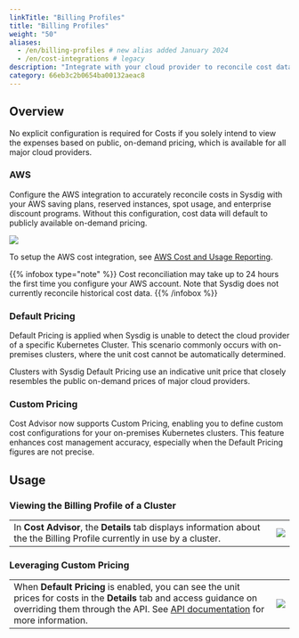 ```yaml
---
linkTitle: "Billing Profiles"
title: "Billing Profiles"
weight: "50"
aliases:
  - /en/billing-profiles # new alias added January 2024
  - /en/cost-integrations # legacy
description: "Integrate with your cloud provider to reconcile cost data with your specific costs, leverage Sysdig's Default Pricing, or define your own Pricing."
category: 66eb3c2b0654ba00132aeac8
---
```


## Overview

No explicit configuration is required for Costs if you solely intend to view the expenses based on public, on-demand pricing, which is available for all major cloud providers.

### AWS

Configure the AWS integration to accurately reconcile costs in Sysdig with your AWS saving plans, reserved instances, spot usage, and enterprise discount programs. Without this configuration, cost data will default to publicly available on-demand pricing.

![](/image/cost_private_billing.png)

To setup the AWS cost integration, see [AWS Cost and Usage Reporting](/en/aws-cost-and-usage-reporting).

{{% infobox type="note" %}}
Cost reconciliation may take up to 24 hours the first time you configure your AWS account. Note that Sysdig does not currently reconcile historical cost data.
{{% /infobox %}}

### Default Pricing

Default Pricing is applied when Sysdig is unable to detect the cloud provider of a specific Kubernetes Cluster. This scenario commonly occurs with on-premises clusters, where the unit cost cannot be automatically determined.

Clusters with Sysdig Default Pricing use an indicative unit price that closely resembles the public on-demand prices of major cloud providers.

### Custom Pricing

Cost Advisor now supports Custom Pricing, enabling you to define custom cost configurations for your on-premises Kubernetes clusters. This feature enhances cost management accuracy, especially when the Default Pricing figures are not precise.

## Usage

### Viewing the Billing Profile of a Cluster

|  |  |
|--------|-----|
| In **Cost Advisor**, the **Details** tab displays information about the the Billing Profile currently in use by a cluster. | ![](/image/gke_billing_profile.png) |

### Leveraging Custom Pricing

|  |  |
|--------|-----|
| When **Default Pricing** is enabled, you can see the unit prices for costs in the **Details** tab and access guidance on overriding them through the API. See [API documentation](/en/docs/developer-tools/sysdig-api/#access-the-new-standardized-sysdig-api-documentation-using-the-regional-endpoints) for more information. | ![](/image/default-pricing.png) |

